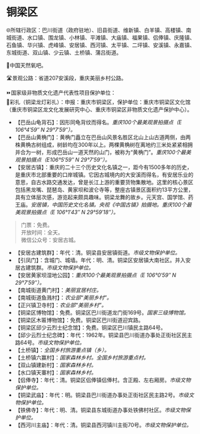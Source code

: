 # 铜梁区  
🌐所辖行政区：巴川街道（政府驻地）、旧县街道、维新镇、白羊镇、高楼镇、南城街道、水口镇、围龙镇、小林镇、平滩镇、大庙镇、福果镇、侣俸镇、庆隆镇、石鱼镇、华兴镇、虎峰镇、安居镇、西河镇、太平镇、二坪镇、安溪镇、永嘉镇、东城街道、双山镇、少云镇、土桥镇、蒲吕街道。  

🚩中国天然氧吧。  

🛣️景观公路：省道207安溪段，重庆美丽乡村公路。  

⏩国家级非物质文化遗产代表性项目保护单位：  
🔸彩扎（铜梁龙灯彩扎）：申报：重庆市铜梁区，保护单位：重庆市铜梁区文化馆（重庆市铜梁区龙文化发展研究中心、重庆市铜梁区非物质文化遗产保护中心）。  

* 【巴岳山龟背石】：因形同龟背纹而得名。*重庆100个最美观景拍摄点（E 106°4′59″ N 29°7′59″）。*  
* 【巴岳山黄桷门】：黄桷门矗立在巴岳山风景名胜区北山上山古道两侧，由两株黄桷古树组成，树龄均在300年以上。两棵黄桷树在离地约三米处紧紧相拥并合为一树，形成巴岳山一道天然的山门，被称为“黄桷门”。*重庆100个最美观景拍摄点（E106°5′59″ N 29°7′59″）。*  
* 【安居古镇】：重庆的二十三个历史文化名镇之一，距今有1500多年的历史，是重庆市北部重要的口岸城镇。它因古城境内的大安溪而得名，有安居乐业的意思，自古水路交通发达，曾是长江上游的重要货物集散地。这里的核心景区包括黑龙嘴、琵琶岛、黄家坝和波仑寺等，整座古镇景区面积约13平方公里，具有立体层次感，游览起来颇具趣味。铜梁龙舞的故乡。元天宫、国学馆、药王庙。*安居镇，中国历史文化名镇。央视《中国古镇》拍摄地。重庆100个最美观景拍摄点（E 106°1′43″ N 29°59′18″）。*  
> 门票：免费。  
> 开放时间：全天。  
> 微信公众号：安居古城。  
* 【安居古建筑群】：年代：清。铜梁县安居镇街道。*市级文物保护单位。*  
* 【引凤门】：含城门、城墙。年代：明、清。铜梁区安居镇大南社区。并入安居古建筑群。*市级文物保护单位。*  
* 【安居黄家坝湿地公园】：*重庆100个最美观景拍摄点（E 106°0′59″ N 29°7′59″）。*  
* 【南城街道黄门村】：*美丽宜居村庄。*  
* 【南城街道鱼溅村】：*农业部“美丽乡村”。*  
* 【正兴镇卫寺村】：*农业部“美丽乡村”。*  
* 【铜梁区博物馆】：免费。铜梁区巴川街道龙门街169号。*国家三级博物馆。*  
* 【铜梁区木匾博物馆】：免费。铜梁区巴川街道迎宾路。  
* 【铜梁区邱少云烈士纪念馆】：免费。铜梁区巴川镇民主路64号。  
* 【邱少云烈士纪念碑】：年代：1962年。铜梁县巴川街道办事处正街社区民主路64号。*市级文物保护单位。*  
* 【土桥镇】：*全国乡村旅游重点镇（乡）。*  
* 【土桥镇六赢村】：*国家森林乡村。全国乡村旅游重点村。*  
* 【双山镇建新村】：*国家森林乡村。*  
* 【水口镇天寨村】：*国家森林乡村。*  
* 【侣俸寺】：年代：清。铜梁区侣俸镇侣俸村。含正殿、左右厢房。*市级文物保护单位。*  
* 【铜梁武庙】：年代：明。铜梁县巴川街道办事处正街社区民主路2号。*市级文物保护单位。*  
* 【铁佛寺】：年代：明、清。铜梁县东城街道办事处铁佛村社区。*市级文物保护单位。*  
* 【西河川主庙】：年代：清。铜梁县西河镇川主街70号。*市级文物保护单位。*  
